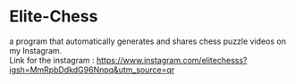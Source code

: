 # Elite-Chess
a program that automatically generates and shares chess puzzle videos on my Instagram.   
Link for the instagram : https://www.instagram.com/elitechesss?igsh=MmRpbDdkdG96Nnpq&utm_source=qr
